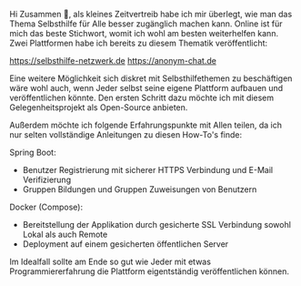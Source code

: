 Hi Zusammen 👋,
als kleines Zeitvertreib habe ich mir überlegt, wie man das Thema Selbsthilfe für Alle besser zugänglich machen kann. 
Online ist für mich das beste Stichwort, womit ich wohl am besten weiterhelfen kann.
Zwei Plattformen habe ich bereits zu diesem Thematik veröffentlicht:

https://selbsthilfe-netzwerk.de
https://anonym-chat.de

Eine weitere Möglichkeit sich diskret mit Selbsthilfethemen zu beschäftigen wäre wohl auch, wenn Jeder selbst seine eigene Plattform aufbauen und veröffentlichen könnte.
Den ersten Schritt dazu möchte ich mit diesem Gelegenheitsprojekt als Open-Source anbieten.

Außerdem möchte ich folgende Erfahrungspunkte mit Allen teilen, da ich nur selten vollständige Anleitungen zu diesen How-To's finde:

Spring Boot:
- Benutzer Registrierung mit sicherer HTTPS Verbindung und E-Mail Verifizierung
- Gruppen Bildungen und Gruppen Zuweisungen von Benutzern

Docker (Compose):
- Bereitstellung der Applikation durch gesicherte SSL Verbindung sowohl Lokal als auch Remote
- Deployment auf einem gesicherten öffentlichen Server

Im Idealfall sollte am Ende so gut wie Jeder mit etwas Programmiererfahrung die Plattform eigentständig veröffentlichen können.
